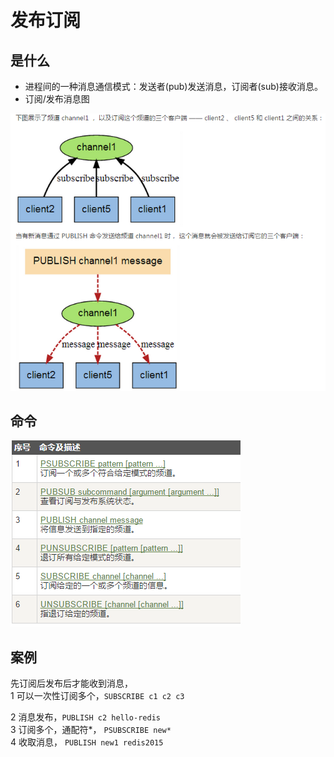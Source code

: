 # 发布订阅

## 是什么
- 进程间的一种消息通信模式：发送者(pub)发送消息，订阅者(sub)接收消息。
- 订阅/发布消息图

![订阅/发布消息图](https://github.com/MAZENAN/lear_note/blob/master/nosql/redis/img/redis_sp.png) 

## 命令

![命令](https://github.com/MAZENAN/lear_note/blob/master/nosql/redis/img/redis_sp_ml.png)

## 案例
先订阅后发布后才能收到消息，  
1 可以一次性订阅多个，`SUBSCRIBE c1 c2 c3`  
 
2 消息发布，`PUBLISH c2 hello-redis`  
3 订阅多个，通配符*， `PSUBSCRIBE new*`  
4 收取消息， `PUBLISH new1 redis2015`  